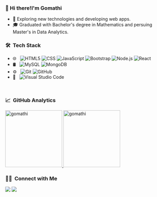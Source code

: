### 👋 Hi there!I'm Gomathi

- 🤔 Exploring new technologies and developing web apps.
- 🎓 Graduated with Bachelor's degree in Mathematics and persuing Master's in Data Analytics.

<h3> 🛠 &nbsp;Tech Stack</h3>

- 🌐 &nbsp;
  ![HTML5](https://img.shields.io/badge/-HTML5-333333?style=flat&logo=HTML5)
  ![CSS](https://img.shields.io/badge/-CSS-333333?style=flat&logo=CSS3&logoColor=1572B6)
  ![JavaScript](https://img.shields.io/badge/-JavaScript-333333?style=flat&logo=javascript)
  ![Bootstrap](https://img.shields.io/badge/-Bootstrap-333333?style=flat&logo=bootstrap&logoColor=563D7C)
  ![Node.js](https://img.shields.io/badge/-Node.js-333333?style=flat&logo=node.js)
  ![React](https://img.shields.io/badge/-React-333333?style=flat&logo=react)
- 🛢 &nbsp;
  ![MySQL](https://img.shields.io/badge/-MySQL-333333?style=flat&logo=mysql)
  ![MongoDB](https://img.shields.io/badge/-MongoDB-333333?style=flat&logo=mongodb)
- ⚙️ &nbsp;
  ![Git](https://img.shields.io/badge/-Git-333333?style=flat&logo=git)
  ![GitHub](https://img.shields.io/badge/-GitHub-333333?style=flat&logo=github)
- 🔧 &nbsp;
  ![Visual Studio Code](https://img.shields.io/badge/-Visual%20Studio%20Code-333333?style=flat&logo=visual-studio-code&logoColor=007ACC)

<br/>

<h3> 📈 &nbsp;GitHub Analytics </h3>

<a href="https://github.com/vamshisai98">
  <img height="180em" src="https://github-readme-stats.vercel.app/api?username=Gomathi-Janakiram&show_icons=true&theme=merko&locale=en" alt="gomathi" />
    
  <img height="180em" src="https://github-readme-stats.vercel.app/api/top-langs?username=Gomathi-Janakiram&show_icons=true&theme=tokyonight&locale=en&layout=compact" alt="gomathi" />
</a>

<br/>

<h3> 🤝🏻 &nbsp;Connect with Me </h3>

<p align="left">
<a href="https://www.linkedin.com/in/gomathi-janakiram-ab75041a0/"><img src="https://img.shields.io/badge/-Gomathi-0077B5?style=flat&logo=Linkedin&logoColor=white"/></a>
<a href="mailto:gomathirengavilas@gmail.com"><img src="https://img.shields.io/badge/-gomathirengavilas@gmail.com-D14836?style=flat&logo=Gmail&logoColor=white"/></a>
</p>

<br/>
